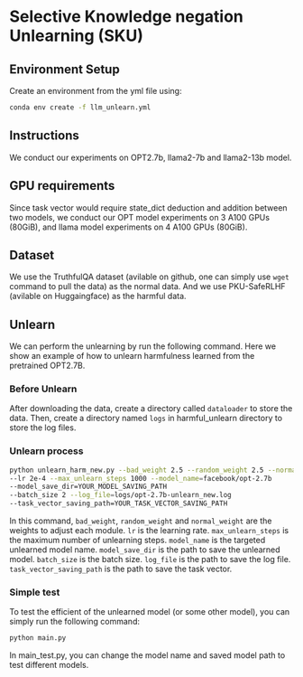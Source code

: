 # Selective Knowledge negation Unlearning (SKU)


## Environment Setup
Create an environment from the yml file using:

```bash
conda env create -f llm_unlearn.yml
```


## Instructions
We conduct our experiments on OPT2.7b, llama2-7b and llama2-13b model. 

## GPU requirements
Since task vector would require state_dict deduction and addition between two models, we conduct
our OPT model experiments on 3 A100 GPUs (80GiB), and llama model experiments on 4 A100 GPUs (80GiB).


## Dataset
We use the TruthfulQA dataset (avilable on github, one can simply use ```wget``` command to pull the data) as the normal data. 
And we use PKU-SafeRLHF (avilable on Huggaingface) as  the harmful data.

## Unlearn
We can perform the unlearning by run the following command. Here we show an example of how to unlearn harmfulness learned from the pretrained OPT2.7B. 

### Before Unlearn
After downloading the data, create a directory called ```dataloader``` to store the data. Then, create a directory named ```logs``` in
harmful_unlearn directory to store the log files.

### Unlearn process
```bash
python unlearn_harm_new.py --bad_weight 2.5 --random_weight 2.5 --normal_weight 1 
--lr 2e-4 --max_unlearn_steps 1000 --model_name=facebook/opt-2.7b 
--model_save_dir=YOUR_MODEL_SAVING_PATH  
--batch_size 2 --log_file=logs/opt-2.7b-unlearn_new.log 
--task_vector_saving_path=YOUR_TASK_VECTOR_SAVING_PATH
```

In this command, ```bad_weight```, ```random_weight``` and ```normal_weight``` are the weights to adjust each module.
```lr``` is the learning rate. 
```max_unlearn_steps``` is the maximum number of unlearning steps. 
```model_name``` is the targeted unlearned model name. 
```model_save_dir``` is the path to save the unlearned model. 
```batch_size``` is the batch size. 
```log_file``` is the path to save the log file. 
```task_vector_saving_path``` is the path to save the task vector.


### Simple test
To test the efficient of the unlearned model (or some other model), you can simply run the following command:

```bash
python main.py
```
In main_test.py, you can change the model name and saved model path to test different models.

